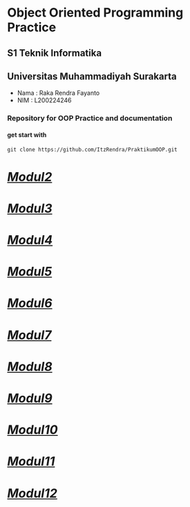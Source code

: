 # Object Oriented Programming Practice

## S1 Teknik Informatika
## Universitas Muhammadiyah Surakarta
- Nama : Raka Rendra Fayanto
- NIM : L200224246

### Repository for OOP Practice and documentation

#### get start with
```
git clone https://github.com/ItzRendra/PraktikumOOP.git
```

# *[Modul2](https://github.com/ItzRendra/PraktikumOOP/tree/main/src/Modul2)*
# *[Modul3](https://github.com/ItzRendra/PraktikumOOP/tree/main/src/Modul3)*
# *[Modul4](https://github.com/ItzRendra/PraktikumOOP/tree/main/src/Modul4)*
# *[Modul5](https://github.com/ItzRendra/PraktikumOOP/tree/main/src/Modul5)*
# *[Modul6](https://github.com/ItzRendra/PraktikumOOP/tree/main/src/Modul6)*
# *[Modul7](https://github.com/ItzRendra/PraktikumOOP/tree/main/src/Modul7)*
# *[Modul8](https://github.com/ItzRendra/PraktikumOOP/tree/main/src/Modul8)*
# *[Modul9](https://github.com/ItzRendra/PraktikumOOP/tree/main/src/Modul9)*
# *[Modul10](https://github.com/ItzRendra/PraktikumOOP/tree/main/src/Modul10)*
# *[Modul11](https://github.com/ItzRendra/PraktikumOOP/tree/main/src/Modul11)*
# *[Modul12](https://github.com/ItzRendra/PraktikumOOP/tree/main/src/Modul12)*
